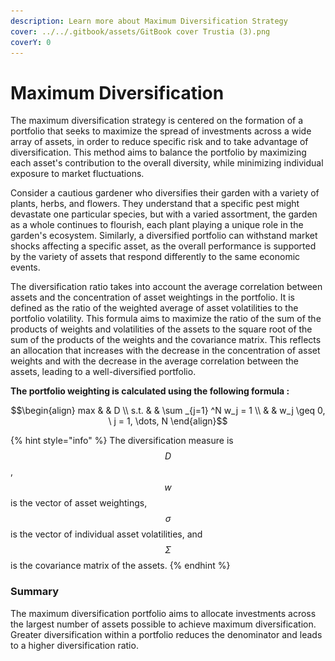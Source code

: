 ```yaml
---
description: Learn more about Maximum Diversification Strategy
cover: ../../.gitbook/assets/GitBook cover Trustia (3).png
coverY: 0
---
```


# Maximum Diversification

The maximum diversification strategy is centered on the formation of a portfolio that seeks to maximize the spread of investments across a wide array of assets, in order to reduce specific risk and to take advantage of diversification. This method aims to balance the portfolio by maximizing each asset's contribution to the overall diversity, while minimizing individual exposure to market fluctuations.

Consider a cautious gardener who diversifies their garden with a variety of plants, herbs, and flowers. They understand that a specific pest might devastate one particular species, but with a varied assortment, the garden as a whole continues to flourish, each plant playing a unique role in the garden's ecosystem. Similarly, a diversified portfolio can withstand market shocks affecting a specific asset, as the overall performance is supported by the variety of assets that respond differently to the same economic events.

The diversification ratio takes into account the average correlation between assets and the concentration of asset weightings in the portfolio. It is defined as the ratio of the weighted average of asset volatilities to the portfolio volatility. This formula aims to maximize the ratio of the sum of the products of weights and volatilities of the assets to the square root of the sum of the products of the weights and the covariance matrix. This reflects an allocation that increases with the decrease in the concentration of asset weights and with the decrease in the average correlation between the assets, leading to a well-diversified portfolio.

**The portfolio weighting is calculated using the following formula :**&#x20;

$$\begin{align}         max  & & D \\         s.t. & & \sum _{j=1} ^N w_j = 1 \\              & & w_j \geq 0, \ j = 1, \dots, N     \end{align}$$

{% hint style="info" %}
The diversification measure is $$D$$, $$w$$ is the vector of asset weightings, $$σ$$ is the vector of individual asset volatilities, and $$Σ$$ is the covariance matrix of the assets.
{% endhint %}

### **Summary**&#x20;

The maximum diversification portfolio aims to allocate investments across the largest number of assets possible to achieve maximum diversification. Greater diversification within a portfolio reduces the denominator and leads to a higher diversification ratio.&#x20;

<figure><img src="../../.gitbook/assets/Capture d’écran 2023-12-19 à 18.44.28.png" alt=""><figcaption></figcaption></figure>
